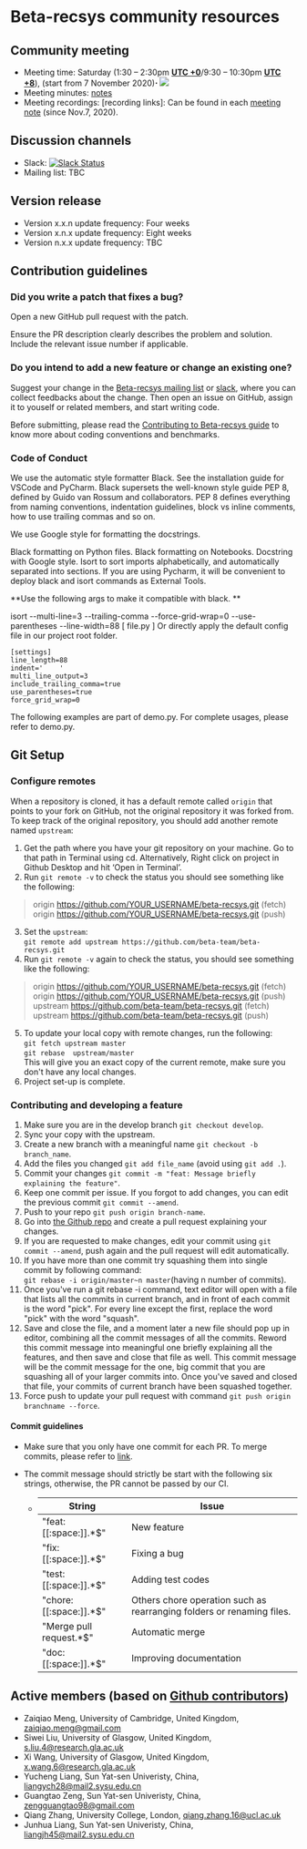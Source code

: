 # Beta-recsys community resources

## Community meeting

- Meeting time: Saturday (1:30 – 2:30pm **[UTC +0](https://24timezones.com/time-zone/utc#gref)**/9:30 – 10:30pm **[UTC +8](https://24timezones.com/time-zone/utc+8#gref)**), (start from 7 November 2020)**⋅** <a target="_blank" href="https://calendar.google.com/event?action=TEMPLATE&amp;tmeid=XzYwcTMwYzFnNjBvMzBlMWk2MG80YWMxZzYwcmo4Z3BsODhyajJjMWg4NHMzNGg5ZzYwczMwYzFnNjBvMzBjMWc2OTIzY2dxMjg4cDQ0Z2hnODUxazhkaGc2NG8zMGMxZzYwbzMwYzFnNjBvMzBjMWc2MG8zMmMxZzYwbzMwYzFnOGwyMzhkaHA2MHFqY2UyNDg1MTM0ZzlrNnQwamFkMWw2OTMzaWNobThjcjRhZTluOGwxZ18yMDIwMTEwN1QxNDAwMDBaIHphaXFpYW8ubWVuZ0Bt&amp;tmsrc=zaiqiao.meng%40gmail.com&amp;scp=ALL"><img border="0" src="https://www.google.com/calendar/images/ext/gc_button1_en-GB.gif"></a>
- Meeting minutes: [notes](https://github.com/beta-team/community/tree/master/beta_recsys/meeting%20minutes)
- Meeting recordings: [recording links]: Can be found in each [meeting note](https://github.com/beta-team/community/tree/master/beta_recsys/meeting%20minutes) (since Nov.7, 2020).

## Discussion channels

- Slack: [![Slack Status](https://img.shields.io/badge/Join-Slack-purple)](https://join.slack.com/t/beta-recsys/shared_invite/zt-iwmlfb0g-yxeyzb0U9pZfFN~A4mrKpA)
- Mailing list: TBC

## Version release

- Version x.x.n update frequency: Four weeks
- Version x.n.x update frequency: Eight weeks
- Version n.x.x update frequency: TBC

## Contribution guidelines

### Did you write a patch that fixes a bug?

Open a new GitHub pull request with the patch.

Ensure the PR description clearly describes the problem and solution. Include the relevant issue number if applicable.

### Do you intend to add a new feature or change an existing one?

Suggest your change in the [Beta-recsys mailing list](beta_recsys) or [slack](https://join.slack.com/t/beta-recsys/shared_invite/zt-iwmlfb0g-yxeyzb0U9pZfFN~A4mrKpA), where you can collect feedbacks about the change. Then open an issue on GitHub, assign it to youself or related members,  and start writing code.

Before submitting, please read the [Contributing to Beta-recsys guide](https://beta-recsys.readthedocs.io/en/latest/contribute/standardization-of-code-format-and-documentation.html) to know more about coding conventions and benchmarks.

### Code of Conduct

We use the automatic style formatter Black. See the installation guide for VSCode and PyCharm. Black supersets the well-known style guide PEP 8, defined by Guido van Rossum and collaborators. PEP 8 defines everything from naming conventions, indentation guidelines, block vs inline comments, how to use trailing commas and so on.

We use Google style for formatting the docstrings.

Black formatting on Python files.
Black formatting on Notebooks.
Docstring with Google style.
Isort to sort imports alphabetically, and automatically separated into sections.
If you are using Pycharm, it will be convenient to deploy black and isort commands as External Tools.

**Use the following args to make it compatible with black. **

isort --multi-line=3 --trailing-comma --force-grid-wrap=0 --use-parentheses --line-width=88 [ file.py ]
Or directly apply the default config file in our project root folder.

```shell
[settings]
line_length=88
indent='    '
multi_line_output=3
include_trailing_comma=true
use_parentheses=true
force_grid_wrap=0
```

The following examples are part of demo.py. For complete usages, please refer to demo.py.

## Git Setup

### Configure remotes

When a repository is cloned, it has a default remote called `origin` that points to your fork on GitHub, not the original repository it was forked from. To keep track of the original repository, you should add another remote named `upstream`:<br />

1. Get the path where you have your git repository on your machine. Go to that path in Terminal using cd. Alternatively, Right click on project in Github Desktop and hit ‘Open in Terminal’.<br />
2. Run `git remote -v`  to check the status you should see something like the following:<br />

> origin    https://github.com/YOUR_USERNAME/beta-recsys.git (fetch)<br />
> origin    https://github.com/YOUR_USERNAME/beta-recsys.git (push)<br />

3. Set the `upstream`:<br />
   `git remote add upstream https://github.com/beta-team/beta-recsys.git`<br />
4. Run `git remote -v`  again to check the status, you should see something like the following:<br />

> origin    https://github.com/YOUR_USERNAME/beta-recsys.git (fetch)<br />
> origin    https://github.com/YOUR_USERNAME/beta-recsys.git (push)<br />
> upstream https://github.com/beta-team/beta-recsys.git  (fetch)<br />
> upstream  https://github.com/beta-team/beta-recsys.git (push)<br />

5. To update your local copy with remote changes, run the following:<br />
   `git fetch upstream master`<br />
    `git rebase  upstream/master`<br />
   This will give you an exact copy of the current remote, make sure you don't have any local changes.<br />
6. Project set-up is complete.


### Contributing and developing a feature

1. Make sure you are in the develop branch `git checkout develop`.<br />
2. Sync your copy with the upstream.<br />
3. Create a new branch with a meaningful name `git checkout -b branch_name`.<br />
4. Add the files you changed `git add file_name` (avoid using `git add .`).<br />
5. Commit your changes `git commit -m "feat: Message briefly explaining the feature"`.<br />
6. Keep one commit per issue. If you forgot to add changes, you can edit the previous commit `git commit --amend`.<br />
7. Push to your repo `git push origin branch-name`.<br />
8. Go into [the Github repo](https://github.com/beta-team/beta-recsys.git) and create a pull request explaining your changes.<br />
9. If you are requested to make changes, edit your commit using `git commit --amend`, push again and the pull request will edit automatically.<br />
10. If you have more than one commit try squashing them into single commit by following command:<br />
     `git rebase -i origin/master~n master`(having n number of commits).<br />
11. Once you've run a git rebase -i command, text editor will open with a file that lists all the commits in current branch, and in front of each commit is the word "pick". For every line except the first, replace the word "pick" with the word "squash".<br />
12. Save and close the file, and a moment later a new file should pop up in  editor, combining all the commit messages of all the commits. Reword this commit message into meaningful one briefly explaining all the features, and then save and close that file as well. This commit message will be the commit message for the one, big commit that you are squashing all of your larger commits into. Once you've saved and closed that file, your commits of current branch have been squashed together.<br />
13. Force push to update your pull request with command `git push origin branchname --force`.<br/>


#### Commit guidelines

- Make sure that you only have one commit for each PR. To merge commits, please refer to [link](https://stackoverflow.com/questions/5189560/squash-my-last-x-commits-together-using-git).

- The commit message should strictly be start with the following six strings, otherwise, the PR cannot be passed by our CI.

  - | String                  | Issue                                                        |
    | ----------------------- | ------------------------------------------------------------ |
    | "feat:[[:space:]].*$"   | New feature                                                  |
    | "fix:[[:space:]].*$"    | Fixing a bug                                                 |
    | "test:[[:space:]].*$"   | Adding test codes                                            |
    | "chore:[[:space:]].*$"  | Others  chore operation such as rearranging folders or renaming files. |
    | "Merge pull request.*$" | Automatic merge                                              |
    | "doc:[[:space:]].*$"    | Improving documentation                                      |

## Active members (based on [Github contributors](https://github.com/beta-team/beta-recsys/graphs/contributors))

- Zaiqiao Meng, University of Cambridge, United Kingdom, zaiqiao.meng@gmail.com
- Siwei Liu, University of Glasgow, United Kingdom, s.liu.4@research.gla.ac.uk
- Xi Wang, University of Glasgow, United Kingdom, x.wang.6@research.gla.ac.uk
- Yucheng Liang, Sun Yat-sen Univeristy, China, liangych28@mail2.sysu.edu.cn
- Guangtao Zeng, Sun Yat-sen Univeristy, China, zengguangtao98@gmail.com
- Qiang Zhang, University College, London, qiang.zhang.16@ucl.ac.uk
- Junhua Liang, Sun Yat-sen Univeristy, China, liangjh45@mail2.sysu.edu.cn


